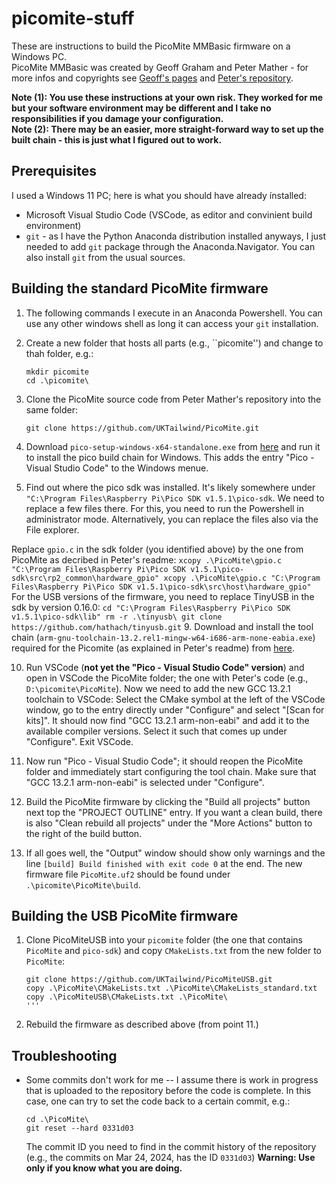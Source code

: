# picomite-stuff

These are instructions to build the PicoMite MMBasic firmware on a Windows PC.  
PicoMite MMBasic was created by Geoff Graham and Peter Mather - for more infos and copyrights see [Geoff's pages](https://geoffg.net/picomite.html) and [Peter's repository](https://github.com/UKTailwind/PicoMite).

__Note (1): You use these instructions at your own risk. They worked for me but your software environment may be different and I take no responsibilities if you damage your configuration.__  
__Note (2): There may be an easier, more straight-forward way to set up the built chain - this is just what I figured out to work.__

## Prerequisites

I used a Windows 11 PC; here is what you should have already ínstalled:
- Microsoft Visual Studio Code (VSCode, as editor and convinient build environment)
- `git` - as I have the Python Anaconda distribution installed anyways, I just needed to add `git` package through the Anaconda.Navigator. You can also install `git` from the usual sources.

## Building the standard PicoMite firmware

1. The following commands I execute in an Anaconda Powershell. You can use any other windows shell as long it can access your `git` installation.
2. Create a new folder that hosts all parts (e.g., ``picomite'') and change to thah folder, e.g.:
    ```
    mkdir picomite
    cd .\picomite\
    ```
4. Clone the PicoMite source code from Peter Mather's repository into the same folder:
    ```
    git clone https://github.com/UKTailwind/PicoMite.git
    ```
7. Download ``pico-setup-windows-x64-standalone.exe`` from [here](https://github.com/raspberrypi/pico-setup-windows/releases/tag/v1.5.1) and run it to install the pico build chain for Windows. This adds the entry "Pico - Visual Studio Code" to the Windows menue.

8. Find out where the pico sdk was installed. It's likely somewhere under `"C:\Program Files\Raspberry Pi\Pico SDK v1.5.1\pico-sdk`. We need to replace a few files there. For this, you need to run the Powershell in administrator mode. Alternatively, you can replace the files also via the File explorer.

Replace ``gpio.c`` in the sdk folder (you identified above) by the one from PicoMite as decribed in Peter's readme:
    ```
    xcopy .\PicoMite\gpio.c "C:\Program Files\Raspberry Pi\Pico SDK v1.5.1\pico-sdk\src\rp2_common\hardware_gpio"
    xcopy .\PicoMite\gpio.c "C:\Program Files\Raspberry Pi\Pico SDK v1.5.1\pico-sdk\src\host\hardware_gpio"
    ```
For the USB versions of the firmware, you need to replace TinyUSB in the sdk by version 0.16.0:
    ```
    cd "C:\Program Files\Raspberry Pi\Pico SDK v1.5.1\pico-sdk\lib"
    rm -r .\tinyusb\
    git clone https://github.com/hathach/tinyusb.git
    ```
9. Download and install the tool chain (`arm-gnu-toolchain-13.2.rel1-mingw-w64-i686-arm-none-eabia.exe`) required for the Picomite (as explained in Peter's readme) from [here](https://developer.arm.com/downloads/-/arm-gnu-toolchain-downloads).

10. Run VSCode (__not yet the "Pico - Visual Studio Code" version__) and open in VSCode the PicoMite folder; the one with Peter's code (e.g., `D:\picomite\PicoMite`). Now we need to add the new GCC 13.2.1 toolchain to VSCode: Select the CMake symbol at the left of the VSCode window, go to the entry directly under "Configure" and select "[Scan for kits]". It should now find "GCC 13.2.1 arm-non-eabi" and add it to the available compiler versions. Select it such that comes up under "Configure". Exit VSCode.

11. Now run "Pico - Visual Studio Code"; it should reopen the PicoMite folder and immediately start configuring the tool chain. Make sure that "GCC 13.2.1 arm-non-eabi" is selected under "Configure".

12. Build the PicoMite firmware by clicking the "Build all projects" button next top the "PROJECT OUTLINE" entry. If you want a clean build, there is also "Clean rebuild all projects" under the "More Actions" button to the right of the build button.
    
13. If all goes well, the "Output" window should show only warnings and the line `[build] Build finished with exit code 0` at the end. The new firmware file `PicoMite.uf2` should be found under `.\picomite\PicoMite\build`.

## Building the USB PicoMite firmware

1. Clone PicoMiteUSB into your `picomite` folder (the one that contains `PicoMite` and `pico-sdk`) and copy `CMakeLists.txt` from the new folder to `PicoMite`:
   ```
   git clone https://github.com/UKTailwind/PicoMiteUSB.git
   copy .\PicoMite\CMakeLists.txt .\PicoMite\CMakeLists_standard.txt
   copy .\PicoMiteUSB\CMakeLists.txt .\PicoMite\
   '''
2. Rebuild the firmware as described above (from point 11.)

## Troubleshooting

- Some commits don't work for me -- I assume there is work in progress that is uploaded to the repository before the code is complete. In this case, one can try to set the code back to a certain commit, e.g.:
  ```
  cd .\PicoMite\
  git reset --hard 0331d03
  ```
  The commit ID you need to find in the commit history of the repository (e.g., the commits on Mar 24, 2024, has the ID `0331d03`)
  __Warning: Use only if you know what you are doing.__
  
   
   
